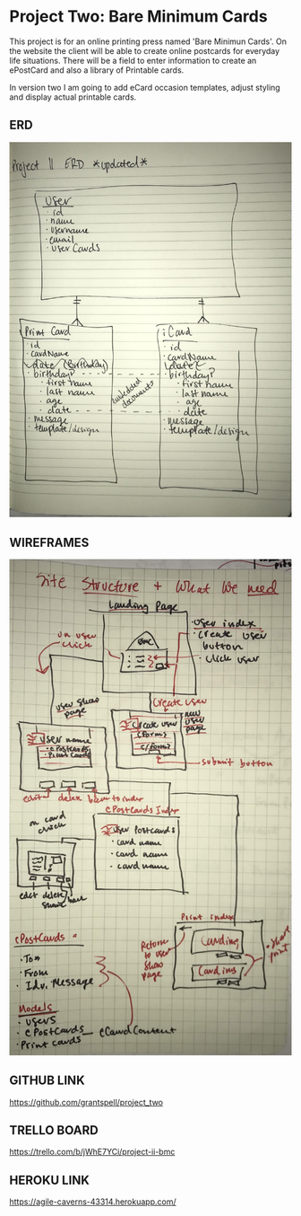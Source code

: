 # Project Two: Bare Minimum Cards

This project is for an online printing press named 'Bare Minimun Cards'. On the website the client will be able to create online postcards for everyday life situations. There will be a field to enter information to create an ePostCard and also a library of Printable cards.

In version two I am going to add eCard occasion templates, adjust styling and display actual printable cards.

## ERD
![alt tag](IMG_9000.jpg)

## WIREFRAMES
![alt tag](IMG_9127.jpg)

## GITHUB LINK
https://github.com/grantspell/project_two

## TRELLO BOARD
https://trello.com/b/jWhE7YCi/project-ii-bmc

## HEROKU LINK
https://agile-caverns-43314.herokuapp.com/